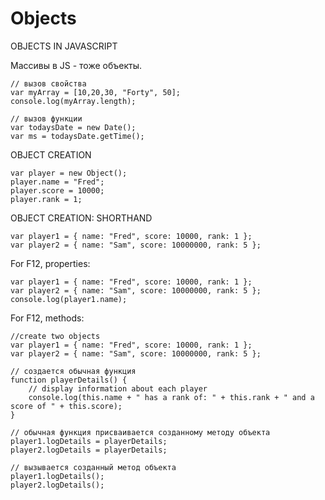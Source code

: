 # Objects


OBJECTS IN JAVASCRIPT

Массивы в JS - тоже объекты.

    // вызов свойства
    var myArray = [10,20,30, "Forty", 50];
    console.log(myArray.length);
    
    // вызов функции
    var todaysDate = new Date(); 
    var ms = todaysDate.getTime();


OBJECT CREATION

    var player = new Object();
    player.name = "Fred";
    player.score = 10000;
    player.rank = 1;


OBJECT CREATION: SHORTHAND

    var player1 = { name: "Fred", score: 10000, rank: 1 };
    var player2 = { name: "Sam", score: 10000000, rank: 5 };

For F12, properties:

    var player1 = { name: "Fred", score: 10000, rank: 1 };
    var player2 = { name: "Sam", score: 10000000, rank: 5 };
    console.log(player1.name);

For F12, methods:

    
    //create two objects
    var player1 = { name: "Fred", score: 10000, rank: 1 }; 
    var player2 = { name: "Sam", score: 10000000, rank: 5 };
    
    // создается обычная функция
    function playerDetails() {
        // display information about each player
        console.log(this.name + " has a rank of: " + this.rank + " and a score of " + this.score);
    }
        
    // обычная функция присваивается созданному методу объекта
    player1.logDetails = playerDetails;
    player2.logDetails = playerDetails;
    
    // вызывается созданный метод объекта
    player1.logDetails();
    player2.logDetails();
